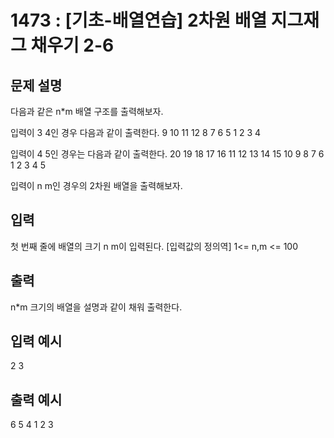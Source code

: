 # 1473 : [기초-배열연습] 2차원 배열 지그재그 채우기 2-6
  
## 문제 설명    
다음과 같은 n*m 배열 구조를 출력해보자.

입력이 3 4인 경우 다음과 같이 출력한다.
9 10 11 12
8 7 6 5
1 2 3 4

입력이 4 5인 경우는 다음과 같이 출력한다.
20 19 18 17 16
11 12 13 14 15
10 9 8 7 6
1 2 3 4 5

입력이 n m인 경우의 2차원 배열을 출력해보자.

## 입력
첫 번째 줄에 배열의 크기 n m이 입력된다.
[입력값의 정의역]
1<=  n,m <= 100

## 출력
n*m 크기의 배열을 설명과 같이 채워 출력한다.

## 입력 예시   
2 3

## 출력 예시
6 5 4 
1 2 3 